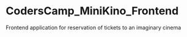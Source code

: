 # CodersCamp_MiniKino_Frontend
Frontend application for reservation of tickets to an imaginary cinema
